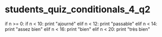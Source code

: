 # students_quiz_conditionals_4_q2

if n >= 0:
    if n < 10:
        print "ajourné"
    elif n < 12:
        print "passable"
    elif n < 14:
        print "assez bien"
    elif n < 16:
        print "bien"
    elif n < 20:
        print "très bien"
